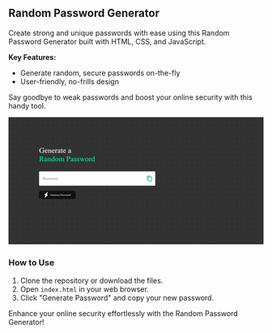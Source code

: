 ## Random Password Generator

Create strong and unique passwords with ease using this Random Password Generator built with HTML, CSS, and JavaScript. 

**Key Features:**
- Generate random, secure passwords on-the-fly
- User-friendly, no-frills design

Say goodbye to weak passwords and boost your online security with this handy tool.

![Random Password Generator Screenshot](screenshot.png)

### How to Use
1. Clone the repository or download the files.
2. Open `index.html` in your web browser.
3. Click "Generate Password" and copy your new password.

Enhance your online security effortlessly with the Random Password Generator!
